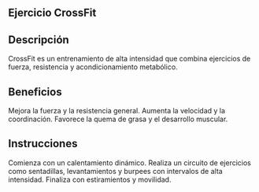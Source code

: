 ## Ejercicio CrossFit

## Descripción
CrossFit es un entrenamiento de alta intensidad que combina ejercicios de fuerza, resistencia y acondicionamiento metabólico.

## Beneficios
Mejora la fuerza y la resistencia general.
Aumenta la velocidad y la coordinación.
Favorece la quema de grasa y el desarrollo muscular.

## Instrucciones
Comienza con un calentamiento dinámico.
Realiza un circuito de ejercicios como sentadillas, levantamientos y burpees con intervalos de alta intensidad.
Finaliza con estiramientos y movilidad.
